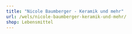 ```yaml
---
title: "Nicole Baumberger - Keramik und mehr"
url: /wels/nicole-baumberger-keramik-und-mehr/
shop: Lebensmittel
---
```

